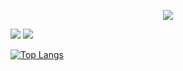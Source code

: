 <!--
**1000hyehyang/1000hyehyang** is a ✨ _special_ ✨ repository because its `README.md` (this file) appears on your GitHub profile.

Here are some ideas to get you started:

- 🔭 I’m currently working on ...
- 🌱 I’m currently learning ...
- 👯 I’m looking to collaborate on ...
- 🤔 I’m looking for help with ...
- 💬 Ask me about ...
- 📫 How to reach me: ...
- 😄 Pronouns: ...
- ⚡ Fun fact: ...
--> <p align="center">
  <img src="https://capsule-render.vercel.app/api?type=waving&color=0:FFFACD,100:90EE90&height=300&section=header&text=From A to Z&desc=Hello%201000hyehyang%20world!&fontColor=F5FFFA&animation=twinkling&fontSize=50&fontAlignY=30" />
</p>

<img src="https://img.shields.io/badge/Java-B8860B?style=flat-square&logo=Java&logoColor=white"/> <img src="https://img.shields.io/badge/Python-4169E1?style=flat-square&logo=Python&logoColor=white"/>


[![Top Langs](https://github-readme-stats.vercel.app/api/top-langs/?username=1000hyehyang&layout=compact)](https://github.com/1000hyehyang/github-readme-stats)




